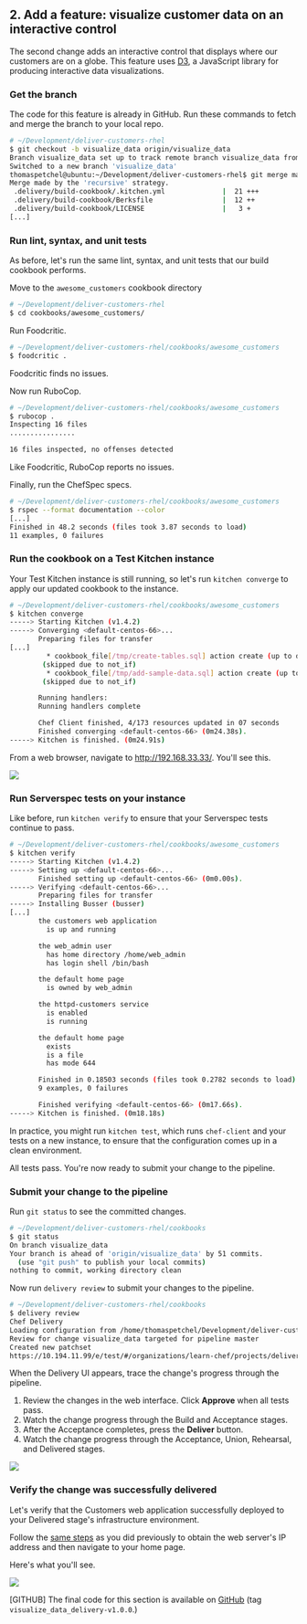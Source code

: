 ## 2. Add a feature: visualize customer data on an interactive control

The second change adds an interactive control that displays where our customers are on a globe. This feature uses [D3](http://d3js.org), a JavaScript library for producing interactive data visualizations.

### Get the branch

The code for this feature is already in GitHub. Run these commands to fetch and merge the branch to your local repo.

```bash
# ~/Development/deliver-customers-rhel
$ git checkout -b visualize_data origin/visualize_data
Branch visualize_data set up to track remote branch visualize_data from origin.
Switched to a new branch 'visualize_data'
thomaspetchel@ubuntu:~/Development/deliver-customers-rhel$ git merge master
Merge made by the 'recursive' strategy.
 .delivery/build-cookbook/.kitchen.yml              |  21 +++
 .delivery/build-cookbook/Berksfile                 |  12 ++
 .delivery/build-cookbook/LICENSE                   |   3 +
[...]
```

### Run lint, syntax, and unit tests

As before, let's run the same lint, syntax, and unit tests that our build cookbook performs.

Move to the `awesome_customers` cookbook directory

```bash
# ~/Development/deliver-customers-rhel
$ cd cookbooks/awesome_customers/
```

Run Foodcritic.

```bash
# ~/Development/deliver-customers-rhel/cookbooks/awesome_customers
$ foodcritic .

```

Foodcritic finds no issues.

Now run RuboCop.

```bash
# ~/Development/deliver-customers-rhel/cookbooks/awesome_customers
$ rubocop .
Inspecting 16 files
................

16 files inspected, no offenses detected
```

Like Foodcritic, RuboCop reports no issues.

Finally, run the ChefSpec specs.

```bash
# ~/Development/deliver-customers-rhel/cookbooks/awesome_customers
$ rspec --format documentation --color
[...]
Finished in 48.2 seconds (files took 3.87 seconds to load)
11 examples, 0 failures

```

### Run the cookbook on a Test Kitchen instance

Your Test Kitchen instance is still running, so let's run `kitchen converge` to apply our updated cookbook to the instance.

```bash
# ~/Development/deliver-customers-rhel/cookbooks/awesome_customers
$ kitchen converge
-----> Starting Kitchen (v1.4.2)
-----> Converging <default-centos-66>...
       Preparing files for transfer
[...]
         * cookbook_file[/tmp/create-tables.sql] action create (up to date)
        (skipped due to not_if)
         * cookbook_file[/tmp/add-sample-data.sql] action create (up to date)
        (skipped due to not_if)

       Running handlers:
       Running handlers complete

       Chef Client finished, 4/173 resources updated in 07 seconds
       Finished converging <default-centos-66> (0m24.38s).
-----> Kitchen is finished. (0m24.91s)
```

From a web browser, navigate to http://192.168.33.33/. You'll see this.

![](delivery/customers-visualize-data-test-kitchen.png)

### Run Serverspec tests on your instance

Like before, run `kitchen verify` to ensure that your Serverspec tests continue to pass.

```bash
# ~/Development/deliver-customers-rhel/cookbooks/awesome_customers
$ kitchen verify
-----> Starting Kitchen (v1.4.2)
-----> Setting up <default-centos-66>...
       Finished setting up <default-centos-66> (0m0.00s).
-----> Verifying <default-centos-66>...
       Preparing files for transfer
-----> Installing Busser (busser)
[...]
       the customers web application
         is up and running

       the web_admin user
         has home directory /home/web_admin
         has login shell /bin/bash

       the default home page
         is owned by web_admin

       the httpd-customers service
         is enabled
         is running

       the default home page
         exists
         is a file
         has mode 644

       Finished in 0.18503 seconds (files took 0.2782 seconds to load)
       9 examples, 0 failures

       Finished verifying <default-centos-66> (0m17.66s).
-----> Kitchen is finished. (0m18.18s)
```

In practice, you might run `kitchen test`, which runs `chef-client` and your tests on a new instance, to ensure that the configuration comes up in a clean environment.

All tests pass. You're now ready to submit your change to the pipeline.

### Submit your change to the pipeline

Run `git status` to see the committed changes.

```bash
# ~/Development/deliver-customers-rhel/cookbooks
$ git status
On branch visualize_data
Your branch is ahead of 'origin/visualize_data' by 51 commits.
  (use "git push" to publish your local commits)
nothing to commit, working directory clean
```

Now run `delivery review` to submit your changes to the pipeline.

```bash
# ~/Development/deliver-customers-rhel/cookbooks
$ delivery review
Chef Delivery
Loading configuration from /home/thomaspetchel/Development/deliver-customers-rhel
Review for change visualize_data targeted for pipeline master
Created new patchset
https://10.194.11.99/e/test/#/organizations/learn-chef/projects/deliver-customers-rhel/changes/9bf636e5-0dbd-47ff-84d4-cbf28f7762f1
```

When the Delivery UI appears, trace the change's progress through the pipeline.

1. Review the changes in the web interface. Click **Approve** when all tests pass.
1. Watch the change progress through the Build and Acceptance stages.
1. After the Acceptance completes, press the **Deliver** button.
1. Watch the change progress through the Acceptance, Union, Rehearsal, and Delivered stages.

![](delivery/customers-visualize-data-delivered-pipeline.png)

### Verify the change was successfully delivered

Let's verify that the Customers web application successfully deployed to your Delivered stage's infrastructure environment.

Follow the [same steps](/build-a-delivery-pipeline/rhel/write-the-build-cookbook#verifythechangewassuccessfullydelivered) as you did previously to obtain the web server's IP address and then navigate to your home page.

Here's what you'll see.

![](delivery/customers-visualize-data-delivered.png)

[GITHUB] The final code for this section is available on [GitHub](https://github.com/learn-chef/deliver-customers-rhel/tree/visualize_data_delivery-v1.0.0) (tag `visualize_data_delivery-v1.0.0`.)

